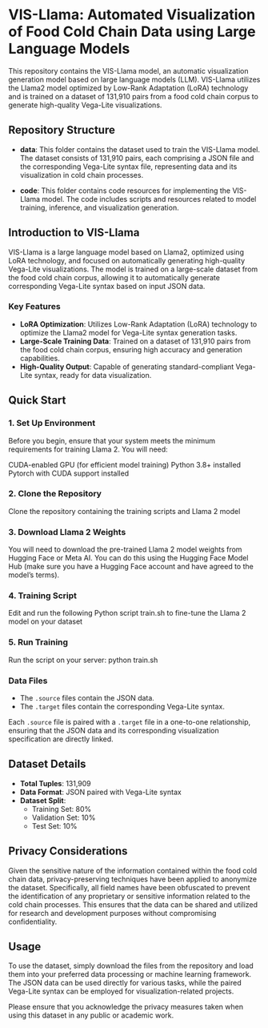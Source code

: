
# VIS-Llama: Automated Visualization of Food Cold Chain Data using Large Language Models

This repository contains the VIS-Llama model, an automatic visualization generation model based on large language models (LLM). VIS-Llama utilizes the Llama2 model optimized by Low-Rank Adaptation (LoRA) technology and is trained on a dataset of 131,910 pairs from a food cold chain corpus to generate high-quality Vega-Lite visualizations.

## Repository Structure

- **data**: This folder contains the dataset used to train the VIS-Llama model. The dataset consists of 131,910 pairs, each comprising a JSON file and the corresponding Vega-Lite syntax file, representing data and its visualization in cold chain processes.

- **code**: This folder contains code resources for implementing the VIS-Llama model. The code includes scripts and resources related to model training, inference, and visualization generation.

## Introduction to VIS-Llama

VIS-Llama is a large language model based on Llama2, optimized using LoRA technology, and focused on automatically generating high-quality Vega-Lite visualizations. The model is trained on a large-scale dataset from the food cold chain corpus, allowing it to automatically generate corresponding Vega-Lite syntax based on input JSON data.

### Key Features

- **LoRA Optimization**: Utilizes Low-Rank Adaptation (LoRA) technology to optimize the Llama2 model for Vega-Lite syntax generation tasks.
- **Large-Scale Training Data**: Trained on a dataset of 131,910 pairs from the food cold chain corpus, ensuring high accuracy and generation capabilities.
- **High-Quality Output**: Capable of generating standard-compliant Vega-Lite syntax, ready for data visualization.

## Quick Start

### 1. Set Up Environment
Before you begin, ensure that your system meets the minimum requirements for training Llama 2. You will need:

CUDA-enabled GPU (for efficient model training)
Python 3.8+ installed
Pytorch with CUDA support installed

### 2. Clone the Repository
Clone the repository containing the training scripts and Llama 2 model

### 3. Download Llama 2 Weights
You will need to download the pre-trained Llama 2 model weights from Hugging Face or Meta AI. You can do this using the Hugging Face Model Hub (make sure you have a Hugging Face account and have agreed to the model’s terms).

### 4. Training Script
Edit and run the following Python script train.sh  to fine-tune the Llama 2 model on your dataset

### 5. Run Training
Run the script on your server:
python train.sh

### Data Files

- The `.source` files contain the JSON data.
- The `.target` files contain the corresponding Vega-Lite syntax.

Each `.source` file is paired with a `.target` file in a one-to-one relationship, ensuring that the JSON data and its corresponding visualization specification are directly linked.

## Dataset Details

- **Total Tuples**: 131,909
- **Data Format**: JSON paired with Vega-Lite syntax
- **Dataset Split**:
  - Training Set: 80%
  - Validation Set: 10%
  - Test Set: 10%

## Privacy Considerations

Given the sensitive nature of the information contained within the food cold chain data, privacy-preserving techniques have been applied to anonymize the dataset. Specifically, all field names have been obfuscated to prevent the identification of any proprietary or sensitive information related to the cold chain processes. This ensures that the data can be shared and utilized for research and development purposes without compromising confidentiality.

## Usage

To use the dataset, simply download the files from the repository and load them into your preferred data processing or machine learning framework. The JSON data can be used directly for various tasks, while the paired Vega-Lite syntax can be employed for visualization-related projects.

Please ensure that you acknowledge the privacy measures taken when using this dataset in any public or academic work.





